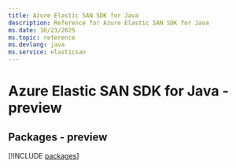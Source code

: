 ```yaml
---
title: Azure Elastic SAN SDK for Java
description: Reference for Azure Elastic SAN SDK for Java
ms.date: 10/23/2025
ms.topic: reference
ms.devlang: java
ms.service: elasticsan
---
```

# Azure Elastic SAN SDK for Java - preview
## Packages - preview
[!INCLUDE [packages](elastic-san-index.md)]